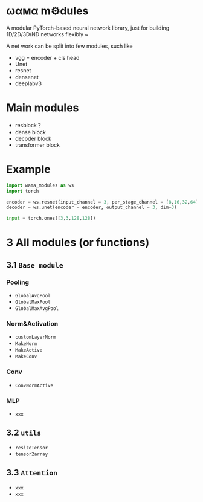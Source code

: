 # ωαмα m⚙️dules 
A modular PyTorch-based neural network library, just for building 1D/2D/3D/ND networks flexibly ~

A net work can be split into few modules, such like
 - vgg = encoder + cls head
 - Unet
 - resnet
 - densenet
 - deeplabv3


# Main modules
 - resblock？
 - dense block
 - decoder block
 - transformer block


# Example
```python
import wama_modules as ws
import torch

encoder = ws.resnet(input_channel = 3, per_stage_channel = [8,16,32,64], dim=3)
decoder = ws.unet(encoder = encoder, output_channel = 3, dim=3)

input = torch.ones([3,3,128,128])


```

# 3 All modules (or functions)

## 3.1 `Base module`

### Pooling
 - `GlobalAvgPool`
 - `GlobalMaxPool`
 - `GlobalMaxAvgPool`

### Norm&Activation
 - `customLayerNorm`
 - `MakeNorm`
 - `MakeActive`
 - `MakeConv`


### Conv
 - `ConvNormActive`



### MLP
 - `xxx`


## 3.2 `utils`
 - `resizeTensor`
 - `tensor2array`

## 3.3 `Attention`
 - `xxx`
 - `xxx`




